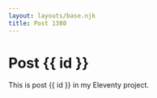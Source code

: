 ```yaml
---
layout: layouts/base.njk
title: Post 1380
---
```


# Post {{ id }}

This is post {{ id }} in my Eleventy project.
